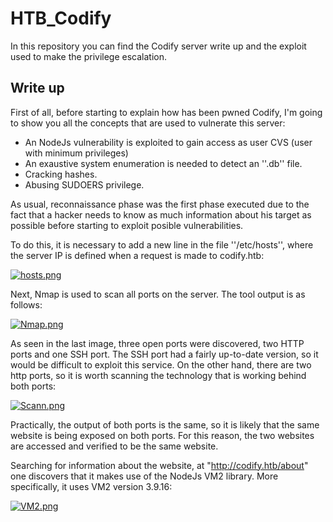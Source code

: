 # HTB_Codify
In this repository you can find the Codify server write up and the exploit used to make the privilege escalation.
## Write up
First of all, before starting to explain how has been pwned Codify, I'm going to show you all the concepts that are used to vulnerate this server:
  - An NodeJs vulnerability is exploited to gain access as user CVS (user with minimum privileges)
  - An exaustive system enumeration is needed to detect an ''.db'' file.
  - Cracking hashes.
  - Abusing SUDOERS privilege.

As usual, reconnaissance phase was the first phase executed due to the fact that a hacker needs to know as much information about his target as possible before starting to exploit posible vulnerabilities.

To do this, it is necessary to add a new line in the file ''/etc/hosts'', where the server IP is defined when a request is made to codify.htb:

[![hosts.png](https://i.postimg.cc/KvyMrT1X/hosts.png)](https://postimg.cc/7bmhqf1X)

Next, Nmap is used to scan all ports on the server. The tool output is as follows:

[![Nmap.png](https://i.postimg.cc/4ySGNV78/Nmap.png)](https://postimg.cc/XBdmsZgF)

As seen in the last image, three open ports were discovered, two HTTP ports and one SSH port. The SSH port had a fairly up-to-date version, so it would be difficult to exploit this service. On the other hand, there are two http ports, so it is worth scanning the technology that is working behind both ports:

[![Scann.png](https://i.postimg.cc/qqLN1mdv/Scann.png)](https://postimg.cc/4HY4dQdD)

Practically, the output of both ports is the same, so it is likely that the same website is being exposed on both ports. For this reason, the two websites are accessed and verified to be the same website.

Searching for information about the website, at "http://codify.htb/about" one discovers that it makes use of the NodeJs VM2 library. More specifically, it uses VM2 version 3.9.16:

[![VM2.png](https://i.postimg.cc/cHNCKZ0P/VM2.png)](https://postimg.cc/SXDk5BXG)
